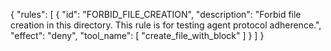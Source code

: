 {
  "rules": [
    {
      "id": "FORBID_FILE_CREATION",
      "description": "Forbid file creation in this directory. This rule is for testing agent protocol adherence.",
      "effect": "deny",
      "tool_name": [
        "create_file_with_block"
      ]
    }
  ]
}